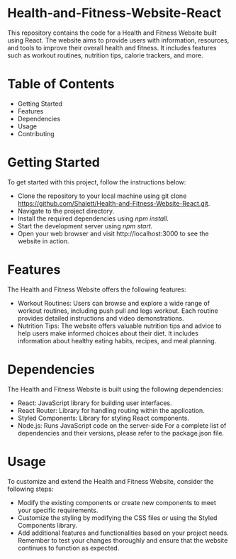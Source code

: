 # Health-and-Fitness-Website-React
This repository contains the code for a Health and Fitness Website built using React. The website aims to provide users with information, resources, and tools to improve their overall health and fitness. It includes features such as workout routines, nutrition tips, calorie trackers, and more.

# Table of Contents

* Getting Started
* Features
* Dependencies
* Usage
* Contributing


# Getting Started
To get started with this project, follow the instructions below:

* Clone the repository to your local machine using git clone https://github.com/Shalett/Health-and-Fitness-Website-React.git.
* Navigate to the project directory.
* Install the required dependencies using  _npm install._ 
* Start the development server using _npm start._
* Open your web browser and visit http://localhost:3000 to see the website in action.
# Features
The Health and Fitness Website offers the following features:

* Workout Routines: Users can browse and explore a wide range of workout routines, including push pull and legs workout. Each routine provides detailed instructions and video demonstrations.
* Nutrition Tips: The website offers valuable nutrition tips and advice to help users make informed choices about their diet. It includes information about healthy eating habits, recipes, and meal planning.

# Dependencies
The Health and Fitness Website is built using the following dependencies:

* React: JavaScript library for building user interfaces.
* React Router: Library for handling routing within the application.
* Styled Components: Library for styling React components.
* Node.js: Runs JavaScript code on the server-side
For a complete list of dependencies and their versions, please refer to the package.json file.

# Usage
To customize and extend the Health and Fitness Website, consider the following steps:

* Modify the existing components or create new components to meet your specific requirements.
* Customize the styling by modifying the CSS files or using the Styled Components library.
* Add additional features and functionalities based on your project needs.
Remember to test your changes thoroughly and ensure that the website continues to function as expected.


